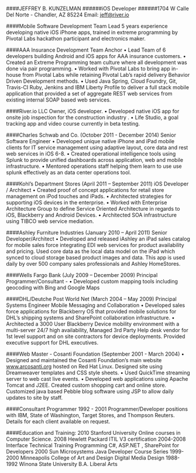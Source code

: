 ####JEFFREY B. KUNZELMAN
######iOS Developer
######1704 W Calle Del Norte - Chandler, AZ 85224 Email: jeff@river.io

####Mobile Software Development Team Lead
5 years experience developing native iOS iPhone apps, trained in extreme programming by Pivotal Labs hackathon participant and electronics maker.

####AAA Insurance Development Team Anchor
• Lead Team of 6 developers building Android and iOS apps for AAA insurance customers.
• Created an Extreme Programming team culture where all development was done via pair
programming.
• Worked with Pivotal Labs to bring app in-house from Pivotal Labs while retaining Pivotal Lab’s rapid
delivery Behavior Driven Development methods.
• Used Java Spring, Cloud Foundry, Git, Travis-CI Ruby, Jenkins and IBM Liberty Profile to deliver a full
stack mobile application that provided a set of aggregate REST web services from existing internal SOAP based web services.

####River.io LLC
Owner, iOS developer.
• Developed native iOS app for onsite job inspection for the construction industry . • Life Studio, a goal tracking app and video course currently in beta testing.

####Charles Schwab and Co. (October 2011 - December 2014) Senior Software Engineer
• Developed unique native iPhone and iPad mobile clients for IT service management using adaptive layout, core data and rest web services in iOS 6-8.
• Created operational intelligence tools using Splunk to provide unified dashboards across application, web and mobile infrastructure.
• Mentored operations staff helping them learn to use use splunk effectively as an data center operations tool.

####Kohl’s Department Stores (April 2011 – September 2011) iOS Developer / Architect
• Created proof of concept applications for retail store management on iPod touches and iPads.
• Architected strategies for supporting iOS devices in the enterprise.
• Worked with Enterprise Architecture Group to define Service Oriented Architecture in regards to iOS,
Blackberry and Android Devices.
• Architected SOA infrastructure using TIBCO web service mediation.

####Ashley Furniture Industries (January 2010 – April 2011) Senior Developer/Architect
• Developed and released iAshley an iPad sales catalog for mobile sales force integrating EDI web services for product availability and pricing. Used core data as the local data model on the iPad which synced to cloud storage based product images and data. This app is used daily by over 500 company sales professionals and Ashley HomeStores.

####Wells Fargo Bank (July 2009 – December 2009) Principal Programmer/Consultant -
• Developed custom mapping tools including geocoding with Bing and Google Maps 

####DHL/Deutche Post World Net (March 2004 – May 2009)
Principal Systems Engineer Mobile Messaging and Collaboration
• Developed sales force applications for Blackberry OS that provided mobile solutions for DHL’s shipping systems and SharePoint collaboration infrastructure.
• Architected a 3000 User Blackberry Device mobility environment with a multi-server 24/7 high availability, Managed 3rd Party Help desk vendor for 1st level support and on site contractors for device deployments. Provided executive support for DHL executives.

####Web Master - Cosanti Foundation (September 2001 - March 2004)
• Designed and maintained the Cosanti Foundation’s main website www.arcosanti.org hosted on Red Hat Linux. Designed site using Dreamweaver templates and CSS style sheets.
• Used QuickTime streaming server to web cast live events.
• Developed web applications using Apache Tomcat and J2EE. Created custom shopping cart and online
store. Customized java based Pebble blog software using JSP to allow daily updates to site by staff.

####Consultant Programmer 1992 - 2001
Programmer/Developer positions with IBM, State of Washington, Target Stores, and Thompson Reuters. Details for each client available on request.

####Education and Training: 
2010 Stanford University
Online courses in Computer Science.
2008 Hewlett Packard
ITIL V3 certification
2004-2008 Interface Technical Training
Programming C#, ASP.NET , SharePoint for Developers
2000 Sun Microsystems
Java Developer Course Series
1999-2000 Minneapolis College of Art and Design
Digital Media Design
1988-1992 Winona State University
B.A. Liberal Arts
